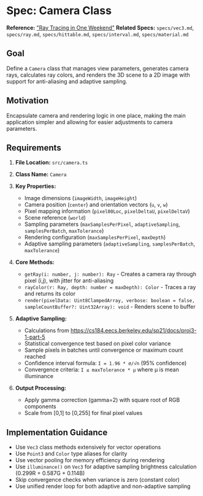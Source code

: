 # Spec: Camera Class

**Reference:** ["Ray Tracing in One Weekend"](https://raytracing.github.io/books/RayTracingInOneWeekend.html)
**Related Specs:** `specs/vec3.md`, `specs/ray.md`, `specs/hittable.md`, `specs/interval.md`, `specs/material.md`

## Goal

Define a `Camera` class that manages view parameters, generates camera rays, calculates ray colors, and renders the 3D scene to a 2D image with support for anti-aliasing and adaptive sampling.

## Motivation

Encapsulate camera and rendering logic in one place, making the main application simpler and allowing for easier adjustments to camera parameters.

## Requirements

1.  **File Location:** `src/camera.ts`
2.  **Class Name:** `Camera`
3.  **Key Properties:** 
    * Image dimensions (`imageWidth`, `imageHeight`) 
    * Camera position (`center`) and orientation vectors (`u`, `v`, `w`)
    * Pixel mapping information (`pixel00Loc`, `pixelDeltaU`, `pixelDeltaV`)
    * Scene reference (`world`)
    * Sampling parameters (`maxSamplesPerPixel`, `adaptiveSampling`, `samplesPerBatch`, `maxTolerance`)
    * Rendering configuration (`maxSamplesPerPixel`, `maxDepth`)
    * Adaptive sampling parameters (`adaptiveSampling`, `samplesPerBatch`, `maxTolerance`)

4.  **Core Methods:**
    * `getRay(i: number, j: number): Ray` - Creates a camera ray through pixel (i,j), with jitter for anti-aliasing
    * `rayColor(r: Ray, depth: number = maxDepth): Color` - Traces a ray and returns its color
    * `render(pixelData: Uint8ClampedArray, verbose: boolean = false, sampleCountBuffer?: Uint32Array): void` - Renders scene to buffer

5.  **Adaptive Sampling:**
    * Calculations from https://cs184.eecs.berkeley.edu/sp21/docs/proj3-1-part-5
    * Statistical convergence test based on pixel color variance
    * Sample pixels in batches until convergence or maximum count reached
    * Confidence interval formula: `I = 1.96 * σ/√n` (95% confidence)
    * Convergence criteria: `I ≤ maxTolerance * μ` where μ is mean illuminance

6.  **Output Processing:**
    * Apply gamma correction (gamma=2) with square root of RGB components
    * Scale from [0,1] to [0,255] for final pixel values

## Implementation Guidance

* Use `Vec3` class methods extensively for vector operations
* Use `Point3` and `Color` type aliases for clarity
* Use vector pooling for memory efficiency during rendering
* Use `illuminance()` on `Vec3` for adaptive sampling brightness calculation (0.299R + 0.587G + 0.114B)
* Skip convergence checks when variance is zero (constant color)
* Use unified render loop for both adaptive and non-adaptive sampling

